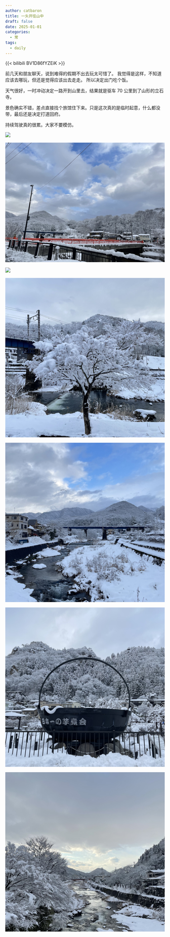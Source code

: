 ```yaml
---
author: catbaron
title: 一头开往山中
draft: false
date: 2025-01-01
categories:
  - 常
tags:
  - daily
---
```


{{< bilibili BV1D86fYZEiK >}}

前几天和朋友聊天，说到难得的假期不出去玩太可惜了。
我觉得是这样，不知道应该去哪玩，但还是觉得应该出去走走。
所以决定出门吃个饭。

天气很好，一时冲动决定一路开到山里去，结果就是驱车 70 公里到了山形的立石寺。

景色确实不错，差点直接找个旅馆住下来。只是这次真的是临时起意，什么都没带，最后还是决定打道回府。

持续驾驶真的很累。大家不要模仿。

![](https://raw.githubusercontent.com/catbaron0/pic/main/images/202511224121.png)

![](https://raw.githubusercontent.com/catbaron0/pic/main/images/202511224214.png)

![](https://raw.githubusercontent.com/catbaron0/pic/main/images/202511224303.png)

![](https://raw.githubusercontent.com/catbaron0/pic/main/images/202511224347.png)

![](https://raw.githubusercontent.com/catbaron0/pic/main/images/202511224433.png)

![](https://raw.githubusercontent.com/catbaron0/pic/main/images/202511224514.png)

![](https://raw.githubusercontent.com/catbaron0/pic/main/images/202511224552.png)

